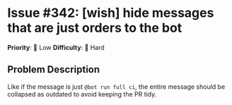 # Issue #342: [wish] hide messages that are just orders to the bot

**Priority**: 🚀 Low
**Difficulty**: 🔴 Hard

## Problem Description

Like if the message is just `@bot run full ci`, the entire message should be collapsed as outdated to avoid keeping the PR tidy.
